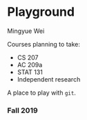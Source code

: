 # Playground

Mingyue Wei

Courses planning to take:

* CS 207
* AC 209a
* STAT 131
* Independent research

A place to play with `git`.

### Fall 2019
